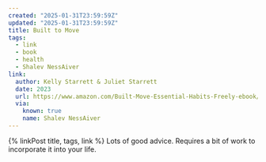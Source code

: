 ```yaml
---
created: "2025-01-31T23:59:59Z"
updated: "2025-01-31T23:59:59Z"
title: Built to Move
tags:
  - link
  - book
  - health
  - Shalev NessAiver
link:
  author: Kelly Starrett & Juliet Starrett
  date: 2023
  url: https://www.amazon.com/Built-Move-Essential-Habits-Freely-ebook/dp/B0B5STDSC8
  via:
    known: true
    name: Shalev NessAiver
---
```


{% linkPost title, tags, link %} Lots of good advice. Requires a bit of work to incorporate it into your life.
